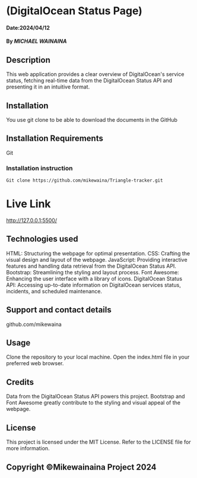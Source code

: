 # (DigitalOcean Status Page)


#### Date:2024/04/12

#### By *MICHAEL WAINAINA*

## Description
This web application provides a clear overview of DigitalOcean's service status, fetching real-time data from the DigitalOcean Status API and presenting it in an intuitive format.

## Installation
You use git clone to be able to download the documents in the GitHub

## Installation Requirements
Git

### Installation instruction
```
Git clone https://github.com/mikewaina/Triangle-tracker.git

```

# Live Link
http://127.0.0.1:5500/

## Technologies used
HTML: Structuring the webpage for optimal presentation.
CSS: Crafting the visual design and layout of the webpage.
JavaScript: Providing interactive features and handling data retrieval from the DigitalOcean Status API.
Bootstrap: Streamlining the styling and layout process.
Font Awesome: Enhancing the user interface with a library of icons.
DigitalOcean Status API: Accessing up-to-date information on DigitalOcean services status, incidents, and scheduled maintenance.


## Support and contact details
github.com/mikewaina

## Usage
Clone the repository to your local machine.
Open the index.html file in your preferred web browser.

## Credits
Data from the DigitalOcean Status API powers this project.
Bootstrap and Font Awesome greatly contribute to the styling and visual appeal of the webpage.

## License
This project is licensed under the MIT License. Refer to the LICENSE file for more information.

## Copyright ©Mikewainaina Project 2024  

